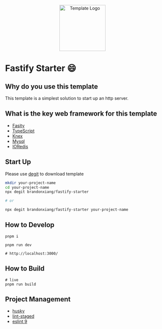 <p align="center">
  <a href="https://github.com/brandonxiang/fastify-starter">
    <img src="https://brandonxiang.top/icon/vite-template.jpeg" width="150px" alt="Template Logo" />
  </a>
</p>

# Fastify Starter 😄

## Why do you use this template

This template is a simplest solution to start up an http server.

## What is the key web framework for this template

- [Fasity](https://fastify.dev/)
- [TypeScript](https://www.typescriptlang.org/)
- [Knex](https://knexjs.org/)
- [Mysql](https://github.com/mysqljs/mysql)
- [IORedis](https://github.com/luin/ioredis)

## Start Up

Please use [degit](https://github.com/Rich-Harris/degit) to download template

```bash
mkdir your-project-name
cd your-project-name
npx degit brandonxiang/fastify-starter

# or

npx degit brandonxiang/fastify-starter your-project-name
```

## How to Develop

```shell
pnpm i
```

```shell
pnpm run dev

# http://localhost:3000/
```

## How to Build

```shell
# live
pnpm run build
```

## Project Management

- [husky](https://typicode.github.io/husky/)
- [lint-staged](https://github.com/lint-staged/lint-staged)
- [eslint 9](https://eslint.org/)
